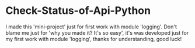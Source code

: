 # Check-Status-of-Api-Python
I made this 'mini-project' just for first work with module 'logging'.
Don't blame me just for 'why you made it? It's so easy', it's was developed just
for my first work with module 'logging', thanks for understanding, good luck!
